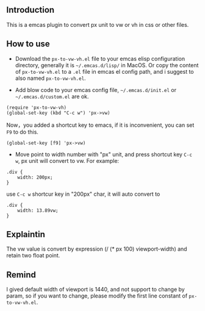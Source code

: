 ## Introduction
This is a emcas plugin to convert px unit to vw or vh in css or other files.

## How to use

* Download the `px-to-vw-vh.el` file to your emcas elisp configuration directory, generally it is `~/.emcas.d/lisp/` in MacOS. Or copy the content of `px-to-vw-vh.el` to a `.el` file in emcas el config path, and i suggest to also named `px-to-vw-vh.el`.

* Add blow code to your emcas config file, `~/.emcas.d/init.el` or `~/.emcas.d/custom.el` are ok.
```
(require 'px-to-vw-vh)
(global-set-key (kbd "C-c w") 'px->vw)
```
Now，you added a shortcut key to emacs, if it is inconvenient, you can set `F9` to do this.
```
(global-set-key [f9] 'px->vw)
```

* Move point to width number with "px" unit, and press shortcut key `C-c w`, px unit will convert to vw. For example:
```
.div {
    width: 200px;
}
```
use `C-c w` shortcur key in "200px" char, it will auto convert to
```
.div {
    width: 13.89vw;
}
```

## Explaintin

The vw value is convert by expression (/ (* px 100) viewport-width) and retain two float point.

## Remind

I gived default width of viewport is 1440, and not support to change by param, so if you want to change, please modify the first line constant of `px-to-vw-vh.el`.


